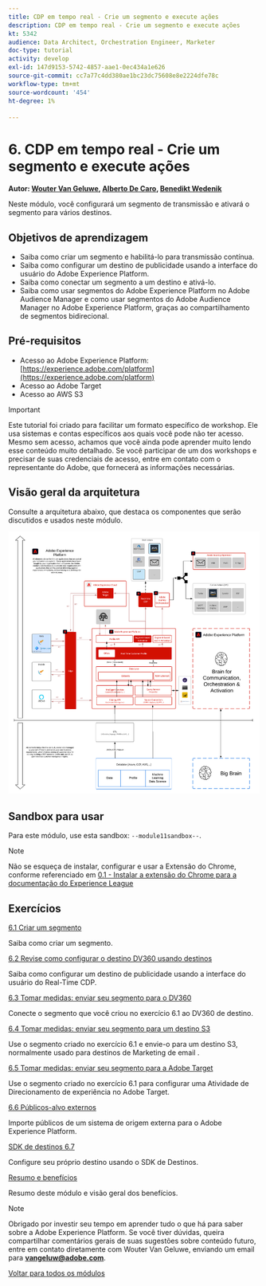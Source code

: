 ```yaml
---
title: CDP em tempo real - Crie um segmento e execute ações
description: CDP em tempo real - Crie um segmento e execute ações
kt: 5342
audience: Data Architect, Orchestration Engineer, Marketer
doc-type: tutorial
activity: develop
exl-id: 147d9153-5742-4857-aae1-0ec434a1e626
source-git-commit: cc7a77c4dd380ae1bc23dc75608e8e2224dfe78c
workflow-type: tm+mt
source-wordcount: '454'
ht-degree: 1%

---
```


# 6. CDP em tempo real - Crie um segmento e execute ações

**Autor: [Wouter Van Geluwe](https://www.linkedin.com/in/woutervangeluwe/), [Alberto De Caro](https://www.linkedin.com/in/albertodecaro/), [Benedikt Wedenik](https://www.linkedin.com/in/benedikt-wedenik/)**

Neste módulo, você configurará um segmento de transmissão e ativará o segmento para vários destinos.

## Objetivos de aprendizagem

- Saiba como criar um segmento e habilitá-lo para transmissão contínua.
- Saiba como configurar um destino de publicidade usando a interface do usuário do Adobe Experience Platform.
- Saiba como conectar um segmento a um destino e ativá-lo.
- Saiba como usar segmentos do Adobe Experience Platform no Adobe Audience Manager e como usar segmentos do Adobe Audience Manager no Adobe Experience Platform, graças ao compartilhamento de segmentos bidirecional.

## Pré-requisitos

- Acesso ao Adobe Experience Platform: [https://experience.adobe.com/platform](https://experience.adobe.com/platform)
- Acesso ao Adobe Target
- Acesso ao AWS S3

>[!IMPORTANT]
>
>Este tutorial foi criado para facilitar um formato específico de workshop. Ele usa sistemas e contas específicos aos quais você pode não ter acesso. Mesmo sem acesso, achamos que você ainda pode aprender muito lendo esse conteúdo muito detalhado. Se você participar de um dos workshops e precisar de suas credenciais de acesso, entre em contato com o representante do Adobe, que fornecerá as informações necessárias.

## Visão geral da arquitetura

Consulte a arquitetura abaixo, que destaca os componentes que serão discutidos e usados neste módulo.

![Visão geral da arquitetura](../../assets/images/architecturem11.png)

## Sandbox para usar

Para este módulo, use esta sandbox: `--module11sandbox--`.

>[!NOTE]
>
>Não se esqueça de instalar, configurar e usar a Extensão do Chrome, conforme referenciado em [0.1 - Instalar a extensão do Chrome para a documentação do Experience League](../module0/ex1.md)

## Exercícios

[6.1 Criar um segmento](./ex1.md)

Saiba como criar um segmento.

[6.2 Revise como configurar o destino DV360 usando destinos](./ex2.md)

Saiba como configurar um destino de publicidade usando a interface do usuário do Real-Time CDP.

[6.3 Tomar medidas: enviar seu segmento para o DV360](./ex3.md)

Conecte o segmento que você criou no exercício 6.1 ao DV360 de destino.

[6.4 Tomar medidas: enviar seu segmento para um destino S3](./ex4.md)

Use o segmento criado no exercício 6.1 e envie-o para um destino S3, normalmente usado para destinos de Marketing de email .

[6.5 Tomar medidas: enviar seu segmento para a Adobe Target](./ex5.md)

Use o segmento criado no exercício 6.1 para configurar uma Atividade de Direcionamento de experiência no Adobe Target.

[6.6 Públicos-alvo externos](./ex6.md)

Importe públicos de um sistema de origem externa para o Adobe Experience Platform.

[SDK de destinos 6.7](./ex7.md)

Configure seu próprio destino usando o SDK de Destinos.

[Resumo e benefícios](./summary.md)

Resumo deste módulo e visão geral dos benefícios.

>[!NOTE]
>
>Obrigado por investir seu tempo em aprender tudo o que há para saber sobre a Adobe Experience Platform. Se você tiver dúvidas, queira compartilhar comentários gerais de suas sugestões sobre conteúdo futuro, entre em contato diretamente com Wouter Van Geluwe, enviando um email para **vangeluw@adobe.com**.

[Voltar para todos os módulos](../../overview.md)
